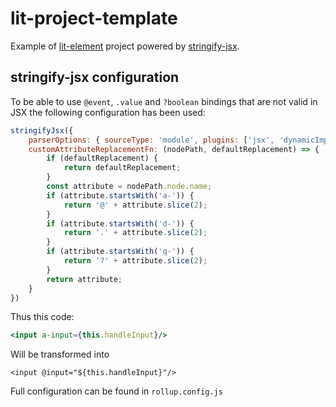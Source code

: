# lit-project-template
Example of [lit-element](https://lit-element.polymer-project.org/) project powered by [stringify-jsx](https://github.com/TargetTaiga/stringify-jsx).

## stringify-jsx configuration
To be able to use ``@event``, ``.value`` and ``?boolean`` bindings that are not valid in JSX the following configuration has been used:
```js
stringifyJsx({
    parserOptions: { sourceType: 'module', plugins: ['jsx', 'dynamicImport'] },
    customAttributeReplacementFn: (nodePath, defaultReplacement) => {
        if (defaultReplacement) {
            return defaultReplacement;
        }
        const attribute = nodePath.node.name;
        if (attribute.startsWith('a-')) {
            return '@' + attribute.slice(2);
        }
        if (attribute.startsWith('d-')) {
            return '.' + attribute.slice(2);
        }
        if (attribute.startsWith('q-')) {
            return '?' + attribute.slice(2);
        }
        return attribute;
    }
})
```
Thus this code:
```jsx harmony
<input a-input={this.handleInput}/>
``` 
Will be transformed into
```
<input @input="${this.handleInput}"/>
```
Full configuration can be found in ``rollup.config.js``